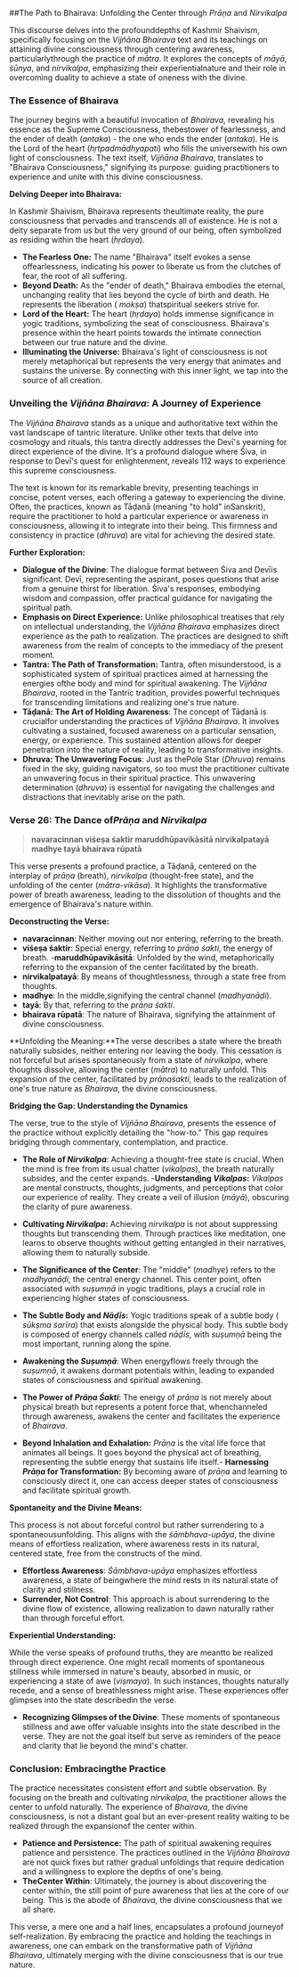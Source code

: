 ##The Path to Bhairava: Unfolding the Center through *Prāṇa* and *Nirvikalpa*

This discourse delves into the profounddepths of Kashmir Shaivism, specifically focusing on the *Vijñāna Bhairava* text and its teachings on attaining divine consciousness through centering awareness, particularlythrough the practice of *mātra*. It explores the concepts of *māyā*, *śūnya*, and *nirvikalpa*, emphasizing their experientialnature and their role in overcoming duality to achieve a state of oneness with the divine.

### The Essence of Bhairava

The journey begins with a beautiful invocation of *Bhairava*, revealing his essence as the Supreme Consciousness, thebestower of fearlessness, and the ender of death (*antaka*) - the one who ends the ender (*antaka*). He is the Lord of the heart (*hṛtpadmādhyapati*) who fills the universewith his own light of consciousness. The text itself, *Vijñāna Bhairava*, translates to "Bhairava Consciousness," signifying its purpose: guiding practitioners to experience and unite with this divine consciousness.

**Delving Deeper into Bhairava:**

In Kashmir Shaivism, Bhairava represents theultimate reality, the pure consciousness that pervades and transcends all of existence. He is not a deity separate from us but the very ground of our being, often symbolized as residing within the heart (*hṛdaya*).

- **The Fearless One:** The name "Bhairava" itself evokes a sense offearlessness, indicating his power to liberate us from the clutches of fear, the root of all suffering.
- **Beyond Death:** As the "ender of death," Bhairava embodies the eternal, unchanging reality that lies beyond the cycle of birth and death. He represents the liberation ( *mokṣa*) thatspiritual seekers strive for.
- **Lord of the Heart:** The heart (*hṛdaya*) holds immense significance in yogic traditions, symbolizing the seat of consciousness. Bhairava's presence within the heart points towards the intimate connection between our true nature and the divine.
- **Illuminating the Universe:** Bhairava's light of consciousness is not merely metaphorical but represents the very energy that animates and sustains the universe. By connecting with this inner light, we tap into the source of all creation.

### Unveiling the *Vijñāna Bhairava*: A Journey of Experience

The *Vijñāna Bhairava* stands as a unique and authoritative text within the vast landscape of tantric literature. Unlike other texts that delve into cosmology and rituals, this tantra directly addresses the Devī's yearning for direct experience of the divine. It's a profound dialogue where Śiva, in response to Devī's quest for enlightenment, reveals 112 ways to experience this supreme consciousness.

The text is known for its remarkable brevity, presenting teachings in concise, potent verses, each offering a gateway to experiencing the divine. Often, the practices, known as Tāḍanā (meaning "to hold" inSanskrit), require the practitioner to hold a particular experience or awareness in consciousness, allowing it to integrate into their being. This firmness and consistency in practice (*dhruva*) are vital for achieving the desired state.

**Further Exploration:**

- **Dialogue of the Divine**: The dialogue format between Śiva and Devīis significant. Devī, representing the aspirant, poses questions that arise from a genuine thirst for liberation. Śiva's responses, embodying wisdom and compassion, offer practical guidance for navigating the spiritual path.
- **Emphasis on Direct Experience:** Unlike philosophical treatises that rely on intellectual understanding, the *Vijñāna Bhairava* emphasizes direct experience as the path to realization. The practices are designed to shift awareness from the realm of concepts to the immediacy of the present moment.
- **Tantra: The Path of Transformation:** Tantra, often misunderstood, is a sophisticated system of spiritual practices aimed at harnessing the energies ofthe body and mind for spiritual awakening. The *Vijñāna Bhairava*, rooted in the Tantric tradition, provides powerful techniques for transcending limitations and realizing one's true nature.
- **Tāḍanā: The Art of Holding Awareness**: The concept of Tāḍanā is crucialfor understanding the practices of *Vijñāna Bhairava*. It involves cultivating a sustained, focused awareness on a particular sensation, energy, or experience. This sustained attention allows for deeper penetration into the nature of reality, leading to transformative insights.
- **Dhruva: The Unwavering Focus**: Just as thePole Star (*Dhruva*) remains fixed in the sky, guiding navigators, so too must the practitioner cultivate an unwavering focus in their spiritual practice. This unwavering determination (*dhruva*) is essential for navigating the challenges and distractions that inevitably arise on the path.

### Verse 26: The Dance of*Prāṇa* and *Nirvikalpa*

> **navaracinnan viśeṣa śaktir maruddhūpavikāsitā nirvikalpatayā madhye tayā bhairava rūpatā**

This verse presents a profound practice, a Tāḍanā, centered on the interplay of *prāṇa* (breath), *nirvikalpa* (thought-free state), and the unfolding of the center (*mātra-vikāsa*). It highlights the transformative power of breath awareness, leading to the dissolution of thoughts and the emergence of Bhairava's nature within.

**Deconstructing the Verse:**

- **navaracinnan**: Neither moving out nor entering, referring to the breath.
- **viśeṣa śaktir**: Special energy, referring to *prāṇa śakti*, the energy of breath.
-**maruddhūpavikāsitā**: Unfolded by the wind, metaphorically referring to the expansion of the center facilitated by the breath.
- **nirvikalpatayā**: By means of thoughtlessness, through a state free from thoughts.
- **madhye**: In the middle,signifying the central channel (*madhyanāḍi*).
- **tayā**: By that, referring to the *prāṇa śakti*.
- **bhairava rūpatā**: The nature of Bhairava, signifying the attainment of divine consciousness.

**Unfolding the Meaning:**The verse describes a state where the breath naturally subsides, neither entering nor leaving the body. This cessation is not forceful but arises spontaneously from a state of *nirvikalpa*, where thoughts dissolve, allowing the center (*mātra*) to naturally unfold. This expansion of the center, facilitated by *prāṇaśakti*, leads to the realization of one's true nature as *Bhairava*, the divine consciousness.

**Bridging the Gap: Understanding the Dynamics**

The verse, true to the style of *Vijñāna Bhairava*, presents the essence of the practice without explicitly detailing the "how-to." This gap requires bridging through commentary, contemplation, and practice.

- **The Role of *Nirvikalpa***: Achieving a thought-free state is crucial. When the mind is free from its usual chatter (*vikalpas*), the breath naturally subsides, and the center expands.
 -**Understanding *Vikalpas*:** *Vikalpas* are mental constructs, thoughts, judgments, and perceptions that color our experience of reality. They create a veil of illusion (*māyā*), obscuring the clarity of pure awareness.
 - **Cultivating *Nirvikalpa*:** Achieving *nirvikalpa* is not about suppressing thoughts but transcending them. Through practices like meditation, one learns to observe thoughts without getting entangled in their narratives, allowing them to naturally subside.

- **The Significance of the Center**: The "middle" (*madhye*) refers to the *madhyanāḍi*, the central energy channel. This center point, often associated with *suṣumṇā* in yogic traditions, plays a crucial role in experiencing higher states of consciousness.
 - **The Subtle Body and *Nāḍīs*:** Yogic traditions speak of a subtle body ( *sūkṣma śarīra*) that exists alongside the physical body. This subtle body is composed of energy channels called *nāḍīs*, with *suṣumṇā* being the most important, running along the spine.
 - **Awakening the *Suṣumṇā***: When energyflows freely through the *suṣumṇā*, it awakens dormant potentials within, leading to expanded states of consciousness and spiritual awakening. 

- **The Power of *Prāṇa Śakti***: The energy of *prāṇa* is not merely about physical breath but represents a potent force that, whenchanneled through awareness, awakens the center and facilitates the experience of *Bhairava*.
 - **Beyond Inhalation and Exhalation:** *Prāṇa* is the vital life force that animates all beings. It goes beyond the physical act of breathing, representing the subtle energy that sustains life itself.- **Harnessing *Prāṇa* for Transformation:** By becoming aware of *prāṇa* and learning to consciously direct it, one can access deeper states of consciousness and facilitate spiritual growth.

**Spontaneity and the Divine Means:**

This process is not about forceful control but rather surrendering to a spontaneousunfolding. This aligns with the *śāmbhava-upāya*, the divine means of effortless realization, where awareness rests in its natural, centered state, free from the constructs of the mind.

- **Effortless Awareness**: *Śāmbhava-upāya* emphasizes effortless awareness, a state of beingwhere the mind rests in its natural state of clarity and stillness.
- **Surrender, Not Control**: This approach is about surrendering to the divine flow of existence, allowing realization to dawn naturally rather than through forceful effort.

**Experiential Understanding:**

While the verse speaks of profound truths, they are meantto be realized through direct experience. One might recall moments of spontaneous stillness while immersed in nature's beauty, absorbed in music, or experiencing a state of awe (*viṣmaya*). In such instances, thoughts naturally recede, and a sense of breathlessness might arise. These experiences offer glimpses into the state describedin the verse.

- **Recognizing Glimpses of the Divine**: These moments of spontaneous stillness and awe offer valuable insights into the state described in the verse. They are not the goal itself but serve as reminders of the peace and clarity that lie beyond the mind's chatter.

### Conclusion: Embracingthe Practice

The practice necessitates consistent effort and subtle observation. By focusing on the breath and cultivating *nirvikalpa*, the practitioner allows the center to unfold naturally. The experience of *Bhairava*, the divine consciousness, is not a distant goal but an ever-present reality waiting to be realized through the expansionof the center within.

- **Patience and Persistence:** The path of spiritual awakening requires patience and persistence. The practices outlined in the *Vijñāna Bhairava* are not quick fixes but rather gradual unfoldings that require dedication and a willingness to explore the depths of one's being.
- **TheCenter Within**: Ultimately, the journey is about discovering the center within, the still point of pure awareness that lies at the core of our being. This is the abode of *Bhairava*, the divine consciousness that we all share.

This verse, a mere one and a half lines, encapsulates a profound journeyof self-realization. By embracing the practice and holding the teachings in awareness, one can embark on the transformative path of *Vijñāna Bhairava*, ultimately merging with the divine consciousness that is our true nature.